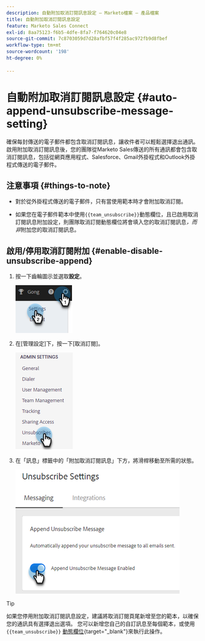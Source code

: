 ```yaml
---
description: 自動附加取消訂閱訊息設定 — Marketo檔案 — 產品檔案
title: 自動附加取消訂閱訊息設定
feature: Marketo Sales Connect
exl-id: 8aa75123-f6b5-4dfe-8fa7-f764620c04e8
source-git-commit: 7c8703059d7d28afbf57f4f285ac972fb9d8fbef
workflow-type: tm+mt
source-wordcount: '198'
ht-degree: 0%

---
```


# 自動附加取消訂閱訊息設定 {#auto-append-unsubscribe-message-setting}

確保每封傳送的電子郵件都包含取消訂閱訊息，讓收件者可以輕鬆選擇退出通訊。 啟用附加取消訂閱訊息後，您的團隊從Marketo Sales傳送的所有通訊都會包含取消訂閱訊息，包括從網頁應用程式、Salesforce、Gmail外掛程式和Outlook外掛程式傳送的電子郵件。

## 注意事項 {#things-to-note}

* 對於從外掛程式傳送的電子郵件，只有當使用範本時才會附加取消訂閱。

* 如果您在電子郵件範本中使用`{{team_unsubscribe}}`動態欄位，且已啟用取消訂閱訊息附加設定，則團隊取消訂閱動態欄位將會填入您的取消訂閱訊息&#x200B;_，而非_&#x200B;附加您的取消訂閱訊息。

## 啟用/停用取消訂閱附加 {#enable-disable-unsubscribe-append}

1. 按一下齒輪圖示並選取&#x200B;**設定**。

   ![](assets/auto-append-unsubscribe-message-setting-1.png)

1. 在[管理設定]下，按一下[取消訂閱]。**&#x200B;**

   ![](assets/auto-append-unsubscribe-message-setting-2.png)

1. 在「訊息」標籤中的「附加取消訂閱訊息」下方，將滑桿移動至所需的狀態。

   ![](assets/auto-append-unsubscribe-message-setting-3.png)

>[!TIP]
>
>如果您停用附加取消訂閱訊息設定，建議將取消訂閱頁尾新增至您的範本，以確保您的通訊具有選擇退出選項。 您可以新增您自己的自訂訊息至每個範本，或使用`{{team_unsubscribe}}` [動態欄位](/help/marketo/product-docs/marketo-sales-connect/templates/dynamic-fields/dynamic-fields-glossary.md){target="_blank"}來執行此操作。
